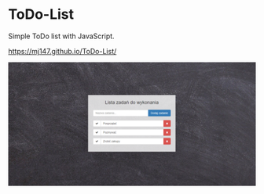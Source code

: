# ToDo-List
Simple ToDo list with JavaScript.

https://mj147.github.io/ToDo-List/

![Application_view](./img/application_view.png)

